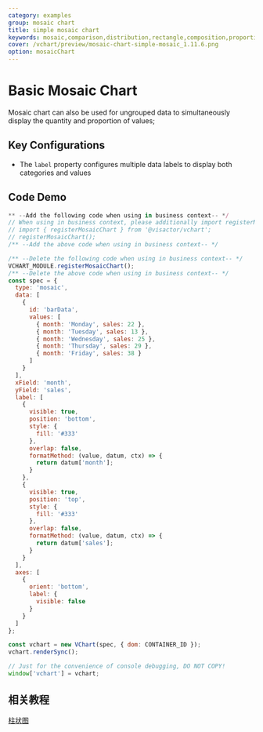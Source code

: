 ```yaml
---
category: examples
group: mosaic chart
title: simple mosaic chart
keywords: mosaic,comparison,distribution,rectangle,composition,proportion
cover: /vchart/preview/mosaic-chart-simple-mosaic_1.11.6.png
option: mosaicChart
---
```

# Basic Mosaic Chart

Mosaic chart can also be used for ungrouped data to simultaneously display the quantity and proportion of values;

## Key Configurations

- The `label` property configures multiple data labels to display both categories and values

## Code Demo

```javascript livedemo
** --Add the following code when using in business context-- */
// When using in business context, please additionally import registerMosaicChart and execute
// import { registerMosaicChart } from '@visactor/vchart';
// registerMosaicChart();
/** --Add the above code when using in business context-- */

/** --Delete the following code when using in business context-- */
VCHART_MODULE.registerMosaicChart();
/** --Delete the above code when using in business context-- */
const spec = {
  type: 'mosaic',
  data: [
    {
      id: 'barData',
      values: [
        { month: 'Monday', sales: 22 },
        { month: 'Tuesday', sales: 13 },
        { month: 'Wednesday', sales: 25 },
        { month: 'Thursday', sales: 29 },
        { month: 'Friday', sales: 38 }
      ]
    }
  ],
  xField: 'month',
  yField: 'sales',
  label: [
    {
      visible: true,
      position: 'bottom',
      style: {
        fill: '#333'
      },
      overlap: false,
      formatMethod: (value, datum, ctx) => {
        return datum['month'];
      }
    },
    {
      visible: true,
      position: 'top',
      style: {
        fill: '#333'
      },
      overlap: false,
      formatMethod: (value, datum, ctx) => {
        return datum['sales'];
      }
    }
  ],
  axes: [
    {
      orient: 'bottom',
      label: {
        visible: false
      }
    }
  ]
};

const vchart = new VChart(spec, { dom: CONTAINER_ID });
vchart.renderSync();

// Just for the convenience of console debugging, DO NOT COPY!
window['vchart'] = vchart;
```

## 相关教程

[柱状图](link)
